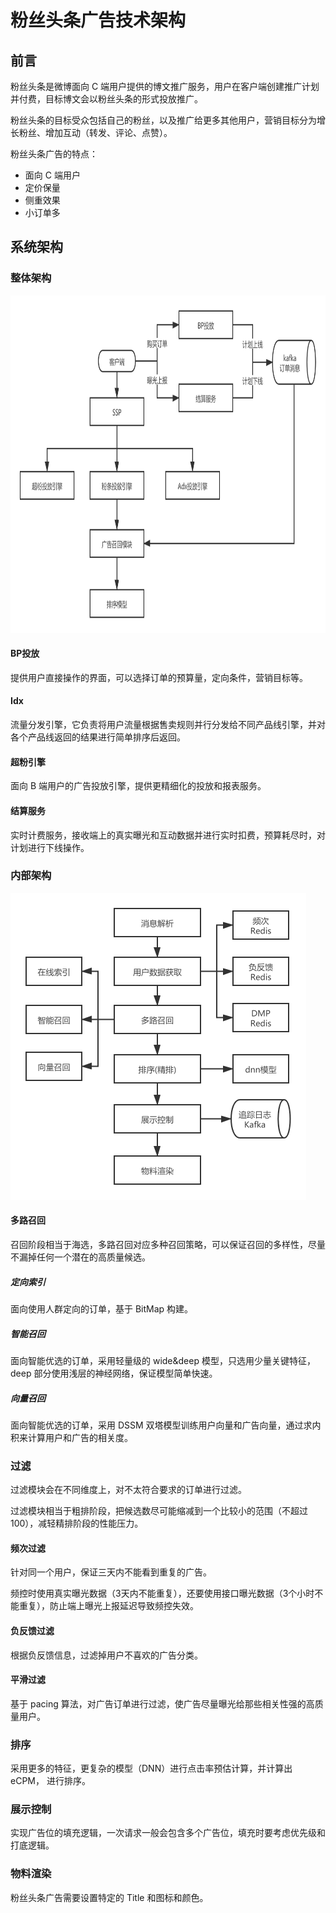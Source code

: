 # 粉丝头条广告技术架构
## 前言
粉丝头条是微博面向 C 端用户提供的博文推广服务，用户在客户端创建推广计划并付费，目标博文会以粉丝头条的形式投放推广。

粉丝头条的目标受众包括自己的粉丝，以及推广给更多其他用户，营销目标分为增长粉丝、增加互动（转发、评论、点赞）。

粉丝头条广告的特点：
- 面向 C 端用户
- 定价保量
- 侧重效果
- 小订单多

## 系统架构
### 整体架构
<img src="images/fanstop_system.png" alt="" width="808" height="540" align="bottom" />

#### BP投放
提供用户直接操作的界面，可以选择订单的预算量，定向条件，营销目标等。

#### Idx
流量分发引擎，它负责将用户流量根据售卖规则并行分发给不同产品线引擎，并对各个产品线返回的结果进行简单排序后返回。

#### 超粉引擎
面向 B 端用户的广告投放引擎，提供更精细化的投放和报表服务。

#### 结算服务
实时计费服务，接收端上的真实曝光和互动数据并进行实时扣费，预算耗尽时，对计划进行下线操作。

### 内部架构
<img src="images/fanstop_inner.png" alt="" width="473" height="491" align="bottom" />

#### 多路召回
召回阶段相当于海选，多路召回对应多种召回策略，可以保证召回的多样性，尽量不漏掉任何一个潜在的高质量候选。

##### 定向索引
面向使用人群定向的订单，基于 BitMap 构建。

##### 智能召回
面向智能优选的订单，采用轻量级的 wide&deep 模型，只选用少量关键特征，deep 部分使用浅层的神经网络，保证模型简单快速。

##### 向量召回
面向智能优选的订单，采用 DSSM 双塔模型训练用户向量和广告向量，通过求内积来计算用户和广告的相关度。

### 过滤
过滤模块会在不同维度上，对不太符合要求的订单进行过滤。

过滤模块相当于粗排阶段，把候选数尽可能缩减到一个比较小的范围（不超过 100），减轻精排阶段的性能压力。

#### 频次过滤
针对同一个用户，保证三天内不能看到重复的广告。

频控时使用真实曝光数据（3天内不能重复），还要使用接口曝光数据（3个小时不能重复），防止端上曝光上报延迟导致频控失效。

#### 负反馈过滤
根据负反馈信息，过滤掉用户不喜欢的广告分类。

#### 平滑过滤
基于 pacing 算法，对广告订单进行过滤，使广告尽量曝光给那些相关性强的高质量用户。

### 排序
采用更多的特征，更复杂的模型（DNN）进行点击率预估计算，并计算出 eCPM， 进行排序。

### 展示控制
实现广告位的填充逻辑，一次请求一般会包含多个广告位，填充时要考虑优先级和打底逻辑。

### 物料渲染
粉丝头条广告需要设置特定的 Title 和图标和颜色。


